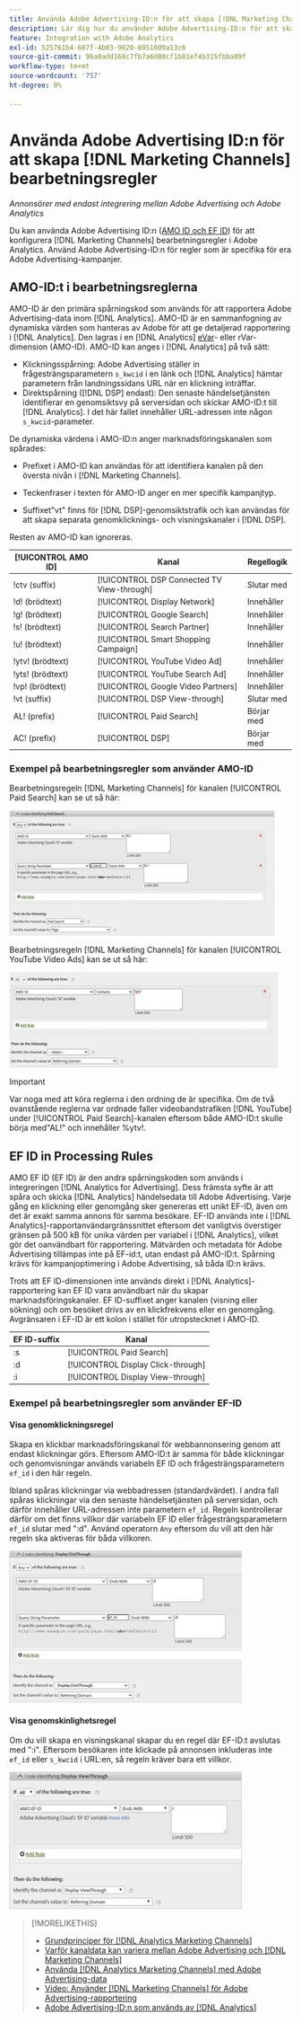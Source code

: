 ```yaml
---
title: Använda Adobe Advertising-ID:n för att skapa [!DNL Marketing Channels] regler
description: Lär dig hur du använder Adobe Advertising-ID:n för att skapa bearbetningsregler för  [!DNL Analytics Marketing Channels].
feature: Integration with Adobe Analytics
exl-id: 525761b4-607f-4b03-9020-8051009a13c6
source-git-commit: 96a0add168c7fb7a6d80cf1b81ef4b315fbba89f
workflow-type: tm+mt
source-wordcount: '757'
ht-degree: 0%

---
```


# Använda Adobe Advertising ID:n för att skapa [!DNL Marketing Channels] bearbetningsregler

*Annonsörer med endast integrering mellan Adobe Advertising och Adobe Analytics*

Du kan använda Adobe Advertising ID:n ([AMO ID och EF ID](../ids.md)) för att konfigurera [!DNL Marketing Channels] bearbetningsregler i Adobe Analytics. Använd Adobe Advertising-ID:n för regler som är specifika för era Adobe Advertising-kampanjer.

## AMO-ID:t i bearbetningsreglerna

AMO-ID är den primära spårningskod som används för att rapportera Adobe Advertising-data inom [!DNL Analytics]. AMO-ID är en sammanfogning av dynamiska värden som hanteras av Adobe för att ge detaljerad rapportering i [!DNL Analytics]. Den lagras i en [!DNL Analytics] [eVar](https://experienceleague.adobe.com/docs/analytics/components/dimensions/evar.html?lang=sv-SE)- eller rVar-dimension (AMO-ID). AMO-ID kan anges i [!DNL Analytics] på två sätt:

* Klickningsspårning: Adobe Advertising ställer in frågesträngsparametern `s_kwcid` i en länk och [!DNL Analytics] hämtar parametern från landningssidans URL när en klickning inträffar.
* Direktspårning ([!DNL DSP] endast): Den senaste händelsetjänsten identifierar en genomsiktsvy på serversidan och skickar AMO-ID:t till [!DNL Analytics]. I det här fallet innehåller URL-adressen inte någon `s_kwcid`-parameter.

De dynamiska värdena i AMO-ID:n anger marknadsföringskanalen som spårades:

* Prefixet i AMO-ID kan användas för att identifiera kanalen på den översta nivån i [!DNL Marketing Channels].

* Teckenfraser i texten för AMO-ID anger en mer specifik kampanjtyp.

* Suffixet&quot;vt&quot; finns för [!DNL DSP]-genomsiktstrafik och kan användas för att skapa separata genomklicknings- och visningskanaler i [!DNL DSP].

Resten av AMO-ID kan ignoreras.

| [!UICONTROL AMO ID] | Kanal | Regellogik |
|--------|---------|--------------------|
| !ctv (suffix) | [!UICONTROL DSP Connected TV View-through] | Slutar med |
| !d! (brödtext) | [!UICONTROL Display Network] | Innehåller |
| !g! (brödtext) | [!UICONTROL Google Search] | Innehåller |
| !s! (brödtext) | [!UICONTROL Search Partner] | Innehåller |
| !u! (brödtext) | [!UICONTROL Smart Shopping Campaign] | Innehåller |
| !ytv! (brödtext) | [!UICONTROL YouTube Video Ad] | Innehåller |
| !yts! (brödtext) | [!UICONTROL YouTube Search Ad] | Innehåller |
| !vp! (brödtext) | [!UICONTROL Google Video Partners] | Innehåller |
| !vt (suffix) | [!UICONTROL DSP View-through] | Slutar med |
| AL! (prefix) | [!UICONTROL Paid Search] | Börjar med |
| AC! (prefix) | [!UICONTROL DSP] | Börjar med |

### Exempel på bearbetningsregler som använder AMO-ID

Bearbetningsregeln [!DNL Marketing Channels] för kanalen [!UICONTROL Paid Search] kan se ut så här:

![Exempel på en [!UICONTROL Paid Search] regel ](/help/integrations/assets/a4adc-mc-rule-paidsearch.png)

Bearbetningsregeln [!DNL Marketing Channels] för kanalen [!UICONTROL YouTube Video Ads] kan se ut så här:

![Exempel på en [!UICONTROL YouTube Video Ads] regel ](/help/integrations/assets/a4adc-mc-rule-youtube-video.png)

>[!IMPORTANT]
>
> Var noga med att köra reglerna i den ordning de är specifika. Om de två ovanstående reglerna var ordnade faller videobandstrafiken [!DNL YouTube] under [!UICONTROL Paid Search]-kanalen eftersom både AMO-ID:t skulle börja med&quot;AL!&quot; och innehåller %ytv!.

## EF ID in Processing Rules

AMO EF ID (EF ID) är den andra spårningskoden som används i integreringen [!DNL Analytics for Advertising]. Dess främsta syfte är att spåra och skicka [!DNL Analytics] händelsedata till Adobe Advertising. Varje gång en klickning eller genomgång sker genereras ett unikt EF-ID, även om det är exakt samma annons för samma besökare. EF-ID används inte i [!DNL Analytics]-rapportanvändargränssnittet eftersom det vanligtvis överstiger gränsen på 500 kB för unika värden per variabel i [!DNL Analytics], vilket gör det oanvändbart för rapportering. Mätvärden och metadata för Adobe Advertising tillämpas inte på EF-id:t, utan endast på AMO-ID:t. Spårning krävs för kampanjoptimering i Adobe Advertising, så båda ID:n krävs.

Trots att EF ID-dimensionen inte används direkt i [!DNL Analytics]-rapportering kan EF ID vara användbart när du skapar marknadsföringskanaler. EF ID-suffixet anger kanalen (visning eller sökning) och om besöket drivs av en klickfrekvens eller en genomgång. Avgränsaren i EF-ID är ett kolon i stället för utropstecknet i AMO-ID.

| EF ID-suffix | Kanal |
|-------|---------|
| :s | [!UICONTROL Paid Search] |
| :d | [!UICONTROL Display Click-through] |
| :i | [!UICONTROL Display View-through] |

### Exempel på bearbetningsregler som använder EF-ID

#### Visa genomklickningsregel

Skapa en klickbar marknadsföringskanal för webbannonsering genom att endast klickningar görs. Eftersom AMO-ID:t är samma för både klickningar och genomvisningar används variabeln EF ID och frågesträngsparametern `ef_id` i den här regeln.

Ibland spåras klickningar via webbadressen (standardvärdet). I andra fall spåras klickningar via den senaste händelsetjänsten på serversidan, och därför innehåller URL-adressen inte parametern `ef_id`. Regeln kontrollerar därför om det finns villkor där variabeln EF ID eller frågesträngsparametern `ef_id` slutar med &quot;:d&quot;. Använd operatorn `Any` eftersom du vill att den här regeln ska aktiveras för båda villkoren.

![Exempel på en genomklickningsregel för visning](/help/integrations/assets/a4adc-mc-rule-display-ct.png)

#### Visa genomskinlighetsregel

Om du vill skapa en visningskanal skapar du en regel där EF-ID:t avslutas med &quot;:i&quot;. Eftersom besökaren inte klickade på annonsen inkluderas inte `ef_id` eller `s_kwcid` i URL:en, så regeln kräver bara ett villkor.

![Exempel på en genomskärningsregel för visning](/help/integrations/assets/a4adc-mc-rule-display-vt.png)

>[!MORELIKETHIS]
>
>* [Grundprinciper för [!DNL Analytics Marketing Channels]](mc-overview.md)
>* [Varför kanaldata kan variera mellan Adobe Advertising och [!DNL Marketing Channels]](mc-data-variances.md)
>* [Använda [!DNL Analytics Marketing Channels] med Adobe Advertising-data](mc-ac-data.md)
>* [Video: Använder  [!DNL Marketing Channels] för Adobe Advertising-rapportering](https://experienceleague.adobe.com/docs/advertising-learn/tutorials/analytics/analytics-reporting-a4adc.html?lang=sv-SE)
>* [Adobe Advertising-ID:n som används av [!DNL Analytics]](/help/integrations/analytics/ids.md)
